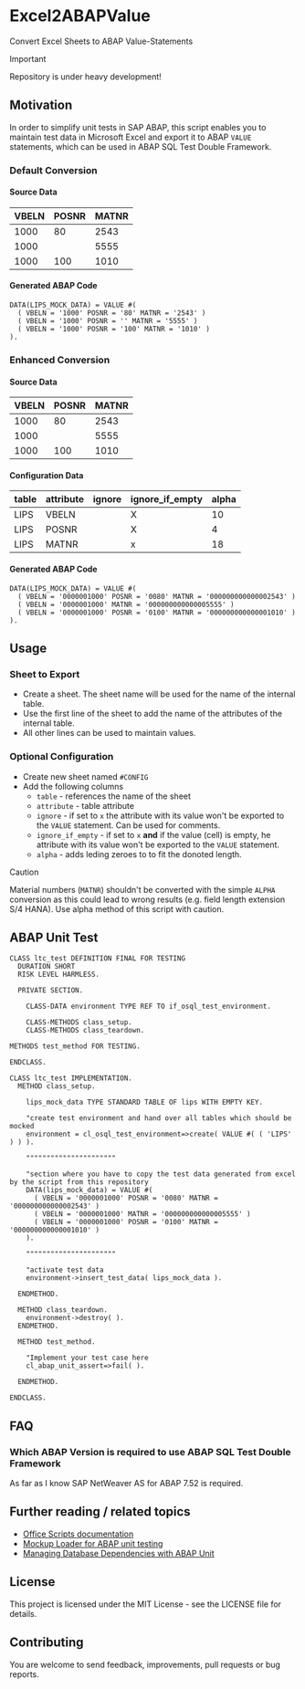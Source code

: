 # Excel2ABAPValue
Convert Excel Sheets to ABAP Value-Statements

> [!IMPORTANT]  
> Repository is under heavy development!

## Motivation
In order to simplify unit tests in SAP ABAP, this script enables you to maintain test data in Microsoft Excel and export it to ABAP `VALUE` statements, which can be used in ABAP SQL Test Double Framework.

### Default Conversion
#### Source Data
| VBELN | POSNR | MATNR |
|-------|-------|-------|
| 1000  | 80    | 2543  |
| 1000  |       | 5555  |
| 1000  | 100   | 1010  |

#### Generated ABAP Code

```ABAP
DATA(LIPS_MOCK_DATA) = VALUE #(
  ( VBELN = '1000' POSNR = '80' MATNR = '2543' )
  ( VBELN = '1000' POSNR = '' MATNR = '5555' )
  ( VBELN = '1000' POSNR = '100' MATNR = '1010' )
).
```

### Enhanced Conversion
#### Source Data
| VBELN | POSNR | MATNR |
|-------|-------|-------|
| 1000  | 80    | 2543  |
| 1000  |       | 5555  |
| 1000  | 100   | 1010  |

#### Configuration Data
| table | attribute | ignore | ignore_if_empty | alpha |
|-------|-----------|--------|-----------------|-------|
| LIPS  | VBELN     |        | X               | 10    |
| LIPS  | POSNR     |        | X               | 4     |
| LIPS  | MATNR     |        | x               | 18    |

#### Generated ABAP Code

```ABAP
DATA(LIPS_MOCK_DATA) = VALUE #(
  ( VBELN = '0000001000' POSNR = '0080' MATNR = '000000000000002543' )
  ( VBELN = '0000001000' MATNR = '000000000000005555' )
  ( VBELN = '0000001000' POSNR = '0100' MATNR = '000000000000001010' )
).
```

## Usage
### Sheet to Export
* Create a sheet. The sheet name will be used for the name of the internal table.
* Use the first line of the sheet to add the name of the attributes of the internal table.
* All other lines can be used to maintain values.

### Optional Configuration
* Create new sheet named `#CONFIG`
* Add the following columns
  * `table` - references the name of the sheet
  * `attribute` - table attribute
  * `ignore` - if set to `x` the attribute with its value won't be exported to the `VALUE` statement. Can be used for comments.
  * `ignore_if_empty` - if set to `x` **and** if the value (cell) is empty, he attribute with its value won't be exported to the `VALUE` statement.
  * `alpha` - adds leding zeroes to to fit the donoted length.


> [!CAUTION]  
> Material numbers (`MATNR`) shouldn't be converted with the simple `ALPHA` conversion as this could lead to wrong results (e.g. field length extension S/4 HANA). Use alpha method of this script with caution.

## ABAP Unit Test

```abap
CLASS ltc_test DEFINITION FINAL FOR TESTING
  DURATION SHORT
  RISK LEVEL HARMLESS.

  PRIVATE SECTION.

    CLASS-DATA environment TYPE REF TO if_osql_test_environment.

    CLASS-METHODS class_setup.
    CLASS-METHODS class_teardown.

METHODS test_method FOR TESTING.

ENDCLASS.

CLASS ltc_test IMPLEMENTATION.
  METHOD class_setup.

    lips_mock_data TYPE STANDARD TABLE OF lips WITH EMPTY KEY.

    "create test environment and hand over all tables which should be mocked
    environment = cl_osql_test_environment=>create( VALUE #( ( 'LIPS' ) ) ).

    """"""""""""""""""""""

    "section where you have to copy the test data generated from excel by the script from this repository
    DATA(lips_mock_data) = VALUE #(
      ( VBELN = '0000001000' POSNR = '0080' MATNR = '000000000000002543' )
      ( VBELN = '0000001000' MATNR = '000000000000005555' )
      ( VBELN = '0000001000' POSNR = '0100' MATNR = '000000000000001010' )
    ).

    """"""""""""""""""""""

    "activate test data
    environment->insert_test_data( lips_mock_data ).

  ENDMETHOD.

  METHOD class_teardown.
    environment->destroy( ).
  ENDMETHOD.

  METHOD test_method.

    "Implement your test case here
    cl_abap_unit_assert=>fail( ).

  ENDMETHOD.

ENDCLASS.
```

## FAQ
### Which ABAP Version is required to use ABAP SQL Test Double Framework
As far as I know SAP NetWeaver AS for ABAP 7.52 is required.

## Further reading / related topics
* [Office Scripts documentation](https://github.com/OfficeDev/office-scripts-docs)
* [Mockup Loader for ABAP unit testing](https://github.com/sbcgua/mockup_loader)
* [Managing Database Dependencies with ABAP Unit ](https://help.sap.com/docs/ABAP_PLATFORM/c238d694b825421f940829321ffa326a/8562b437073d4b9c93078c45f7a64f21.html?locale=en-US)

## License
This project is licensed under the MIT License - see the LICENSE file for details.

## Contributing
You are welcome to send feedback, improvements, pull requests or bug reports.
